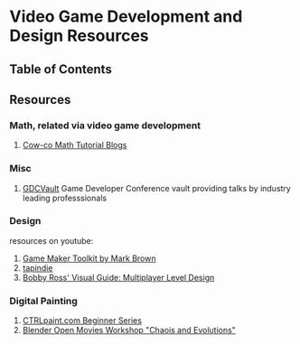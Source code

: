 # Video Game Development and Design Resources

## Table of Contents



## Resources

### Math, related via video game development

1. [Cow-co Math Tutorial Blogs](https://cow-co.gitlab.io/BlogPosts/MathsSeriesBase.html)

### Misc

1. [GDCVault](http://www.gdcvault.com/browse/)
  Game Developer Conference vault providing talks by industry leading professsionals

### Design

resources on youtube:

1. [Game Maker Toolkit by Mark Brown](https://www.youtube.com/channel/UCqJ-Xo29CKyLTjn6z2XwYAw)
2. [tapindie](https://www.youtube.com/channel/UCY5LPHU569WGcmQejpBLQfQ)
3. [Bobby Ross' Visual Guide: Multiplayer Level Design](http://bobbyross.com/library/mpleveldesign)

### Digital Painting

1. [CTRLpaint.com Beginner Series](http://www.ctrlpaint.com/)
2. [Blender Open Movies Workshop "Chaois and Evolutions"](https://www.youtube.com/playlist?list=PLDA4F7818DEE29414)
